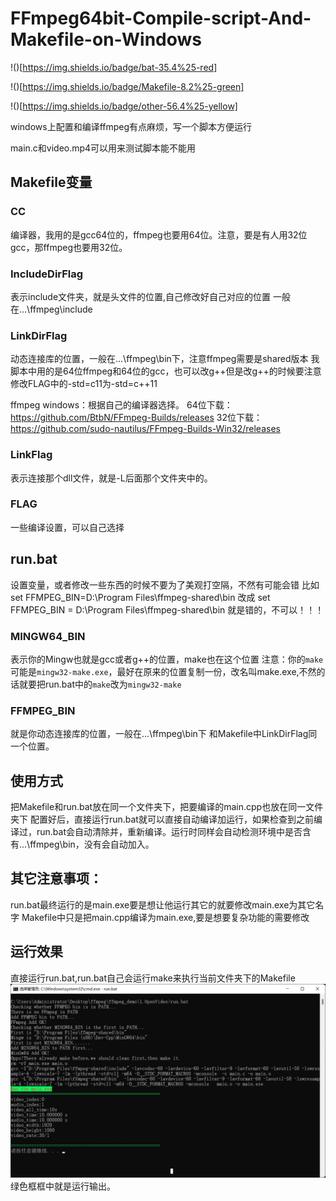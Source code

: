 # FFmpeg64bit-Compile-script-And-Makefile-on-Windows
!()[https://img.shields.io/badge/bat-35.4%25-red]

!()[https://img.shields.io/badge/Makefile-8.2%25-green]

!()[https://img.shields.io/badge/other-56.4%25-yellow]

windows上配置和编译ffmpeg有点麻烦，写一个脚本方便运行

main.c和video.mp4可以用来测试脚本能不能用

## Makefile变量

### CC
编译器，我用的是gcc64位的，ffmpeg也要用64位。注意，要是有人用32位gcc，那ffmpeg也要用32位。

### IncludeDirFlag
表示include文件夹，就是头文件的位置,自己修改好自己对应的位置
一般在...\ffmpeg\include

### LinkDirFlag
动态连接库的位置，一般在...\ffmpeg\bin下，注意ffmpeg需要是shared版本
我脚本中用的是64位ffmpeg和64位的gcc，也可以改g++但是改g++的时候要注意修改FLAG中的-std=c11为-std=c++11

ffmpeg windows：根据自己的编译器选择。
64位下载： https://github.com/BtbN/FFmpeg-Builds/releases
32位下载：https://github.com/sudo-nautilus/FFmpeg-Builds-Win32/releases


### LinkFlag
表示连接那个dll文件，就是-L后面那个文件夹中的。

### FLAG
一些编译设置，可以自己选择


## run.bat
设置变量，或者修改一些东西的时候不要为了美观打空隔，不然有可能会错
比如
set FFMPEG_BIN=D:\Program Files\ffmpeg-shared\bin
改成
set FFMPEG_BIN = D:\Program Files\ffmpeg-shared\bin
就是错的，不可以！！！

### MINGW64_BIN
表示你的Mingw也就是gcc或者g++的位置，make也在这个位置
注意：你的`make`可能是`mingw32-make.exe`，最好在原来的位置复制一份，改名叫make.exe,不然的话就要把run.bat中的`make`改为`mingw32-make`

### FFMPEG_BIN
就是你动态连接库的位置，一般在...\ffmpeg\bin下
和Makefile中LinkDirFlag同一个位置。

## 使用方式
把Makefile和run.bat放在同一个文件夹下，把要编译的main.cpp也放在同一文件夹下
配置好后，直接运行run.bat就可以直接自动编译加运行，如果检查到之前编译过，run.bat会自动清除并，重新编译。运行时同样会自动检测环境中是否含有...\ffmpeg\bin，没有会自动加入。

## 其它注意事项：
run.bat最终运行的是main.exe要是想让他运行其它的就要修改main.exe为其它名字
Makefile中只是把main.cpp编译为main.exe,要是想要复杂功能的需要修改

## 运行效果
直接运行run.bat,run.bat自己会运行make来执行当前文件夹下的Makefile
![runPic](run.png)
绿色框框中就是运行输出。
